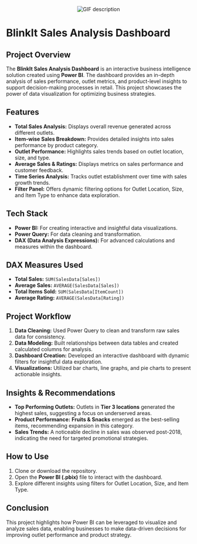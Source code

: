 <div align="center">
  <img src="![SnapSave io-BlinkitLogoAnimation_Stompy-ezgif com-video-to-gif-converter](https://github.com/user-attachments/assets/d8fda8b7-0cbd-4ce9-a885-6ef571fcce3f)
.gif" alt="GIF description" />
</div>

# BlinkIt Sales Analysis Dashboard

## Project Overview

The **BlinkIt Sales Analysis Dashboard** is an interactive business intelligence solution created using **Power BI**. The dashboard provides an in-depth analysis of sales performance, outlet metrics, and product-level insights to support decision-making processes in retail. This project showcases the power of data visualization for optimizing business strategies.

## Features

- **Total Sales Analysis:** Displays overall revenue generated across different outlets.
- **Item-wise Sales Breakdown:** Provides detailed insights into sales performance by product category.
- **Outlet Performance:** Highlights sales trends based on outlet location, size, and type.
- **Average Sales & Ratings:** Displays metrics on sales performance and customer feedback.
- **Time Series Analysis:** Tracks outlet establishment over time with sales growth trends.
- **Filter Panel:** Offers dynamic filtering options for Outlet Location, Size, and Item Type to enhance data exploration.

## Tech Stack

- **Power BI:** For creating interactive and insightful data visualizations.
- **Power Query:** For data cleaning and transformation.
- **DAX (Data Analysis Expressions):** For advanced calculations and measures within the dashboard.

## DAX Measures Used

- **Total Sales:** `SUM(SalesData[Sales])`
- **Average Sales:** `AVERAGE(SalesData[Sales])`
- **Total Items Sold:** `SUM(SalesData[ItemCount])`
- **Average Rating:** `AVERAGE(SalesData[Rating])`

## Project Workflow

1. **Data Cleaning:** Used Power Query to clean and transform raw sales data for consistency.
2. **Data Modeling:** Built relationships between data tables and created calculated columns for analysis.
3. **Dashboard Creation:** Developed an interactive dashboard with dynamic filters for insightful data exploration.
4. **Visualizations:** Utilized bar charts, line graphs, and pie charts to present actionable insights.
   
## Insights & Recommendations

- **Top Performing Outlets:** Outlets in **Tier 3 locations** generated the highest sales, suggesting a focus on underserved areas.
- **Product Performance:** **Fruits & Snacks** emerged as the best-selling items, recommending expansion in this category.
- **Sales Trends:** A noticeable decline in sales was observed post-2018, indicating the need for targeted promotional strategies.

## How to Use

1. Clone or download the repository.
2. Open the **Power BI (.pbix)** file to interact with the dashboard.
3. Explore different insights using filters for Outlet Location, Size, and Item Type.

## Conclusion

This project highlights how Power BI can be leveraged to visualize and analyze sales data, enabling businesses to make data-driven decisions for improving outlet performance and product strategy.

